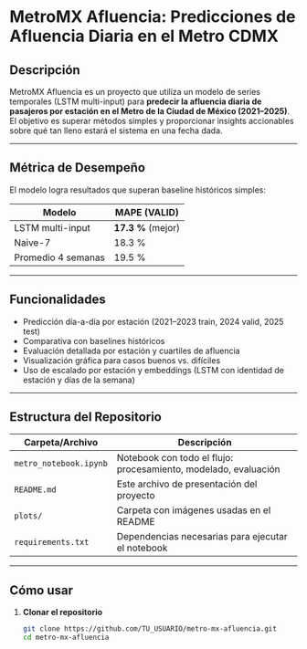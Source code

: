 # MetroMX Afluencia: Predicciones de Afluencia Diaria en el Metro CDMX

##  Descripción

MetroMX Afluencia es un proyecto que utiliza un modelo de series temporales (LSTM multi-input) para **predecir la afluencia diaria de pasajeros por estación en el Metro de la Ciudad de México (2021–2025)**. El objetivo es superar métodos simples y proporcionar insights accionables sobre qué tan lleno estará el sistema en una fecha dada.

---

##  Métrica de Desempeño

El modelo logra resultados que superan baseline históricos simples:

| Modelo              | MAPE (VALID)        |
|---------------------|---------------------|
| LSTM multi-input    | **17.3 %** (mejor)  |
| Naive-7             | 18.3 %              |
| Promedio 4 semanas  | 19.5 %              |

---

##  Funcionalidades

- Predicción día-a-día por estación (2021–2023 train, 2024 valid, 2025 test)  
- Comparativa con baselines históricos  
- Evaluación detallada por estación y cuartiles de afluencia  
- Visualización gráfica para casos buenos vs. difíciles  
- Uso de escalado por estación y embeddings (LSTM con identidad de estación y días de la semana)

---

##  Estructura del Repositorio

| Carpeta/Archivo                    | Descripción |
|-----------------------------------|-------------|
| `metro_notebook.ipynb`            | Notebook con todo el flujo: procesamiento, modelado, evaluación |
| `README.md`                       | Este archivo de presentación del proyecto |
| `plots/`                          | Carpeta con imágenes usadas en el README |
| `requirements.txt`                | Dependencias necesarias para ejecutar el notebook |

---

##  Cómo usar

1. **Clonar el repositorio**  
   ```bash
   git clone https://github.com/TU_USUARIO/metro-mx-afluencia.git
   cd metro-mx-afluencia
